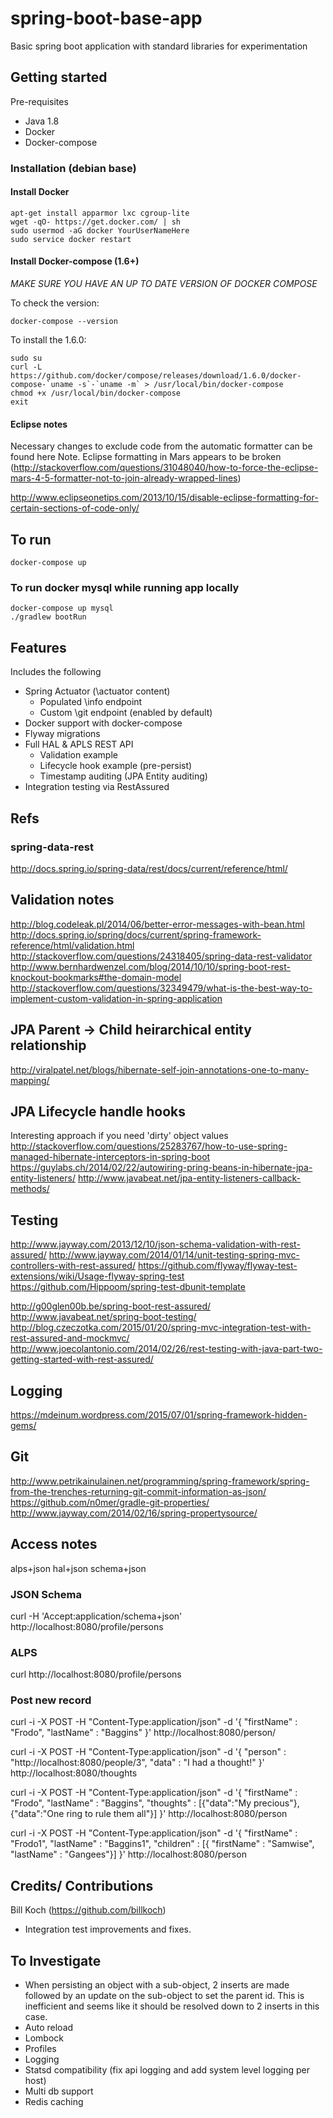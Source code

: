 # spring-boot-base-app
Basic spring boot application with standard libraries for experimentation

## Getting started

Pre-requisites
- Java 1.8
- Docker
- Docker-compose

### Installation (debian base)

#### Install Docker

    apt-get install apparmor lxc cgroup-lite
    wget -qO- https://get.docker.com/ | sh
    sudo usermod -aG docker YourUserNameHere
    sudo service docker restart

#### Install Docker-compose  (1.6+)

*MAKE SURE YOU HAVE AN UP TO DATE VERSION OF DOCKER COMPOSE*

To check the version:

    docker-compose --version

To install the 1.6.0:

    sudo su
    curl -L https://github.com/docker/compose/releases/download/1.6.0/docker-compose-`uname -s`-`uname -m` > /usr/local/bin/docker-compose
    chmod +x /usr/local/bin/docker-compose
    exit

#### Eclipse notes
Necessary changes to exclude code from the automatic formatter can be found here
Note. Eclipse formatting in Mars appears to be broken (http://stackoverflow.com/questions/31048040/how-to-force-the-eclipse-mars-4-5-formatter-not-to-join-already-wrapped-lines)

http://www.eclipseonetips.com/2013/10/15/disable-eclipse-formatting-for-certain-sections-of-code-only/


## To run

    docker-compose up

### To run docker mysql while running app locally

    docker-compose up mysql
    ./gradlew bootRun

## Features

Includes the following
- Spring Actuator (\actuator content)
  - Populated \info endpoint
  - Custom \git endpoint (enabled by default)
- Docker support with docker-compose
- Flyway migrations
- Full HAL & APLS REST API
  - Validation example
  - Lifecycle hook example (pre-persist)
  - Timestamp auditing (JPA Entity auditing)
- Integration testing via RestAssured

## Refs
### spring-data-rest
http://docs.spring.io/spring-data/rest/docs/current/reference/html/

## Validation notes
http://blog.codeleak.pl/2014/06/better-error-messages-with-bean.html
http://docs.spring.io/spring/docs/current/spring-framework-reference/html/validation.html
http://stackoverflow.com/questions/24318405/spring-data-rest-validator
http://www.bernhardwenzel.com/blog/2014/10/10/spring-boot-rest-knockout-bookmarks#the-domain-model
http://stackoverflow.com/questions/32349479/what-is-the-best-way-to-implement-custom-validation-in-spring-application

## JPA Parent -> Child heirarchical entity relationship
http://viralpatel.net/blogs/hibernate-self-join-annotations-one-to-many-mapping/

## JPA Lifecycle handle hooks
Interesting approach if you need 'dirty' object values
http://stackoverflow.com/questions/25283767/how-to-use-spring-managed-hibernate-interceptors-in-spring-boot
https://guylabs.ch/2014/02/22/autowiring-pring-beans-in-hibernate-jpa-entity-listeners/
http://www.javabeat.net/jpa-entity-listeners-callback-methods/

## Testing
http://www.jayway.com/2013/12/10/json-schema-validation-with-rest-assured/
http://www.jayway.com/2014/01/14/unit-testing-spring-mvc-controllers-with-rest-assured/
https://github.com/flyway/flyway-test-extensions/wiki/Usage-flyway-spring-test
https://github.com/Hippoom/spring-test-dbunit-template

http://g00glen00b.be/spring-boot-rest-assured/
http://www.javabeat.net/spring-boot-testing/
http://blog.czeczotka.com/2015/01/20/spring-mvc-integration-test-with-rest-assured-and-mockmvc/
http://www.joecolantonio.com/2014/02/26/rest-testing-with-java-part-two-getting-started-with-rest-assured/

## Logging
https://mdeinum.wordpress.com/2015/07/01/spring-framework-hidden-gems/

## Git
http://www.petrikainulainen.net/programming/spring-framework/spring-from-the-trenches-returning-git-commit-information-as-json/
https://github.com/n0mer/gradle-git-properties/
http://www.jayway.com/2014/02/16/spring-propertysource/

## Access notes
alps+json
hal+json
schema+json
### JSON Schema
curl -H 'Accept:application/schema+json' http://localhost:8080/profile/persons
### ALPS
curl http://localhost:8080/profile/persons
### Post new record
curl -i -X POST -H "Content-Type:application/json" -d '{  "firstName" : "Frodo",  "lastName" : "Baggins" }' http://localhost:8080/person/

curl -i -X POST -H "Content-Type:application/json" -d '{  "person" : "http://localhost:8080/people/3",  "data" : "I had a thought!" }' http://localhost:8080/thoughts

curl -i -X POST -H "Content-Type:application/json" -d '{  "firstName" : "Frodo",  "lastName" : "Baggins", "thoughts" : [{"data":"My precious"},{"data":"One ring to rule them all"}] }' http://localhost:8080/person

curl -i -X POST -H "Content-Type:application/json" -d '{  "firstName" : "Frodo1",  "lastName" : "Baggins1", "children" : [{  "firstName" : "Samwise",  "lastName" : "Gangees"}] }' http://localhost:8080/person


## Credits/ Contributions

Bill Koch (https://github.com/billkoch)
- Integration test improvements and fixes.


## To Investigate

- When persisting an object with a sub-object, 2 inserts are made followed by an update on the sub-object to set the parent id.  This is inefficient and seems like it should be resolved down to 2 inserts in this case.
- Auto reload
- Lombock
- Profiles
- Logging
- Statsd compatibility (fix api logging and add system level logging per host)
- Multi db support
- Redis caching